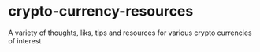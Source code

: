 crypto-currency-resources
=========================

A variety of thoughts, liks, tips and resources for various crypto currencies of interest
